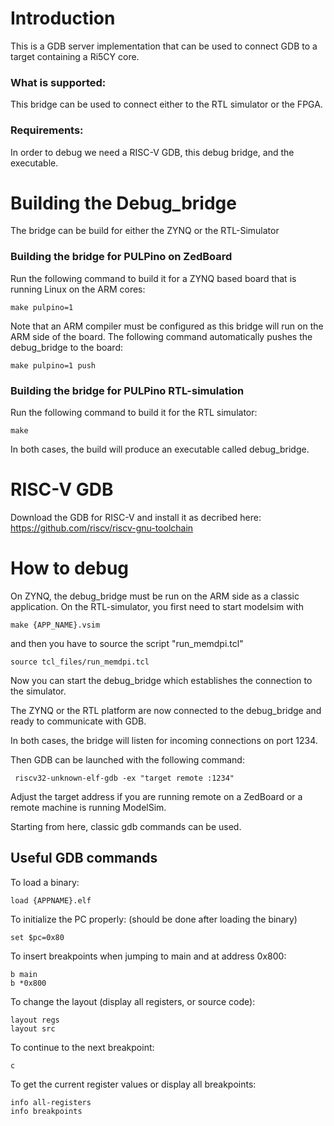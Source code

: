 

# Introduction

This is a GDB server implementation that can be used to connect GDB to a target containing a Ri5CY core.

### What is supported:

This bridge can be used to connect either to the RTL simulator or the FPGA.

### Requirements:

In order to debug we need a RISC-V GDB, this debug bridge, and the executable.

# Building the Debug_bridge

The bridge can be build for either the ZYNQ or the RTL-Simulator

### Building the bridge for PULPino on ZedBoard
Run the following command to build it for a ZYNQ based board that is running Linux on the ARM cores:

    make pulpino=1

Note that an ARM compiler must be configured as this bridge will run on the ARM side of the board.
The following command automatically pushes the debug_bridge to the board:

    make pulpino=1 push

### Building the bridge for PULPino RTL-simulation

Run the following command to build it for the RTL simulator:

    make

In both cases, the build will produce an executable called debug_bridge.

# RISC-V GDB

Download the GDB for RISC-V and install it as decribed here: https://github.com/riscv/riscv-gnu-toolchain

# How to debug

On ZYNQ, the debug_bridge must be run on the ARM side as a classic application.
On the RTL-simulator, you first need to start modelsim with

    make {APP_NAME}.vsim

and then you have to source the script "run_memdpi.tcl"

    source tcl_files/run_memdpi.tcl

Now you can start the debug_bridge which establishes the connection to the simulator.

The ZYNQ or the RTL platform are now connected to the debug_bridge and ready to communicate with GDB.

In both cases, the bridge will listen for incoming connections on port 1234.

Then GDB can be launched with the following command:

     riscv32-unknown-elf-gdb -ex "target remote :1234"

Adjust the target address if you are running remote on a ZedBoard or a remote machine is running ModelSim.

Starting from here, classic gdb commands can be used.


## Useful GDB commands

To load a binary:

    load {APPNAME}.elf

To initialize the PC properly: (should be done after loading the binary)

    set $pc=0x80

To insert breakpoints when jumping to main and at address 0x800:

    b main
    b *0x800

To change the layout (display all registers, or source code):

    layout regs
    layout src

To continue to the next breakpoint:

    c

To get the current register values or display all breakpoints:

    info all-registers
    info breakpoints
